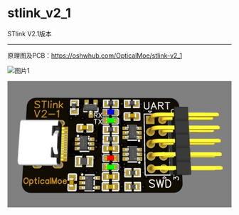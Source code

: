# stlink_v2_1
STlink V2.1版本

---

原理图及PCB：https://oshwhub.com/OpticalMoe/stlink-v2_1


![图片1](stlink_v2_1.png)

![图片2](3D渲染-正面.jpg)
